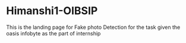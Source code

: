 # Himanshi1-OIBSIP
This is the landing page for Fake photo Detection for the task given the oasis infobyte as the part of internship
